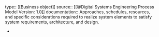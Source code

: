 type:: [[Business object]]
source:: [[@Digital Systems Engineering Process Model Version: 1.0]]
documentation:: Approaches, schedules, resources, and specific considerations required to realize system elements to satisfy system requirements, architecture, and design.

-